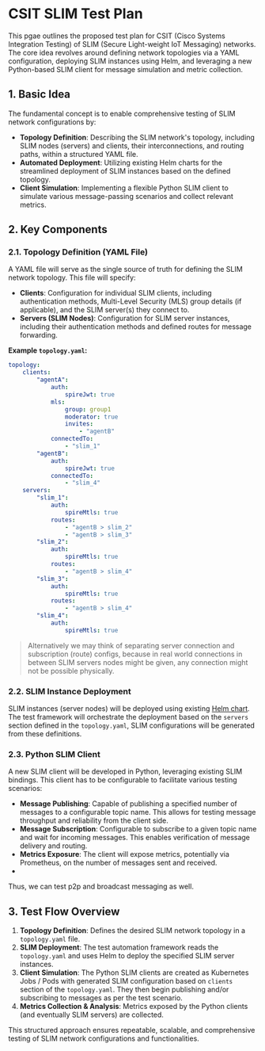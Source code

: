 # CSIT SLIM Test Plan

This pgae outlines the proposed test plan for CSIT (Cisco Systems Integration Testing) of SLIM (Secure Light-weight IoT Messaging) networks. The core idea revolves around defining network topologies via a YAML configuration, deploying SLIM instances using Helm, and leveraging a new Python-based SLIM client for message simulation and metric collection.

## 1. Basic Idea

The fundamental concept is to enable comprehensive testing of SLIM network configurations by:
*   **Topology Definition**: Describing the SLIM network's topology, including SLIM nodes (servers) and clients, their interconnections, and routing paths, within a structured YAML file.
*   **Automated Deployment**: Utilizing existing Helm charts for the streamlined deployment of SLIM instances based on the defined topology.
*   **Client Simulation**: Implementing a flexible Python SLIM client to simulate various message-passing scenarios and collect relevant metrics.

## 2. Key Components

### 2.1. Topology Definition (YAML File)

A YAML file will serve as the single source of truth for defining the SLIM network topology. This file will specify:
*   **Clients**: Configuration for individual SLIM clients, including authentication methods, Multi-Level Security (MLS) group details (if applicable), and the SLIM server(s) they connect to.
*   **Servers (SLIM Nodes)**: Configuration for SLIM server instances, including their authentication methods and defined routes for message forwarding.

**Example `topology.yaml`:**

```yaml
topology:
    clients:
        "agentA":
            auth:
                spireJwt: true
            mls:
                group: group1
                moderator: true
                invites:
                    - "agentB"
            connectedTo:
                - "slim_1"
        "agentB":
            auth:
                spireJwt: true
            connectedTo:
                - "slim_4"
    servers:
        "slim_1":
            auth:
                spireMtls: true
            routes:
                - "agentB > slim_2"
                - "agentB > slim_3"
        "slim_2":
            auth:
                spireMtls: true
            routes:
                - "agentB > slim_4"
        "slim_3":
            auth:
                spireMtls: true
            routes:
                - "agentB > slim_4"
        "slim_4":
            auth:
                spireMtls: true
```

> Alternatively we may think of separating server connection and subscription (route) configs, because in real world connections in between SLIM servers nodes might be given, any connection might not be possible physically.

### 2.2. SLIM Instance Deployment

SLIM instances (server nodes) will be deployed using existing [Helm chart](https://github.com/agntcy/slim/tree/main/charts/slim). The test framework will orchestrate the deployment based on the `servers` section defined in the `topology.yaml`, SLIM configurations will be generated from these definitions.

### 2.3. Python SLIM Client

A new SLIM client will be developed in Python, leveraging existing SLIM bindings. This client has to be configurable to facilitate various testing scenarios:
*   **Message Publishing**: Capable of publishing a specified number of messages to a configurable topic name. This allows for testing message throughput and reliability from the client side.
*   **Message Subscription**: Configurable to subscribe to a given topic name and wait for incoming messages. This enables verification of message delivery and routing.
*   **Metrics Exposure**: The client will expose metrics, potentially via Prometheus, on the number of messages sent and received. 
*   

Thus, we can test p2p and broadcast messaging as well.

## 3. Test Flow Overview

1.  **Topology Definition**: Defines the desired SLIM network topology in a `topology.yaml` file.
2.  **SLIM Deployment**: The test automation framework reads the `topology.yaml` and uses Helm to deploy the specified SLIM server instances.
3.  **Client Simulation**: The Python SLIM clients are created as Kubernetes Jobs / Pods with generated SLIM configuration based on `clients` section of the `topology.yaml`. They then begin publishing and/or subscribing to messages as per the test scenario.
4.  **Metrics Collection & Analysis**: Metrics exposed by the Python clients (and eventually SLIM servers) are collected.
   
This structured approach ensures repeatable, scalable, and comprehensive testing of SLIM network configurations and functionalities. 
 
